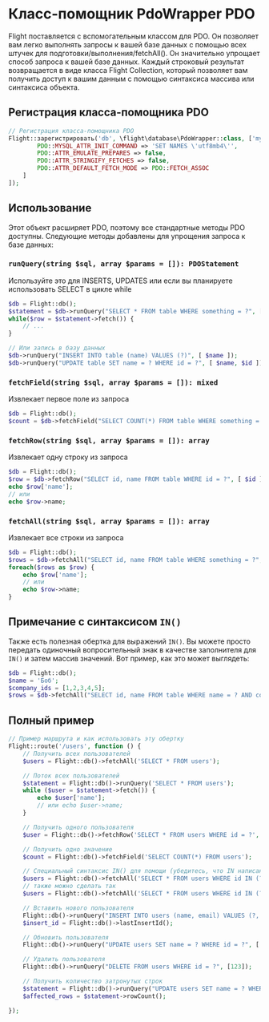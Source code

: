 # Класс-помощник PdoWrapper PDO

Flight поставляется с вспомогательным классом для PDO. Он позволяет вам легко выполнять запросы к вашей базе данных с помощью всех штучек для подготовки/выполнения/fetchAll(). Он значительно упрощает способ запроса к вашей базе данных. Каждый строковый результат возвращается в виде класса Flight Collection, который позволяет вам получить доступ к вашим данным с помощью синтаксиса массива или синтаксиса объекта.

## Регистрация класса-помощника PDO

```php
// Регистрация класса-помощника PDO
Flight::зарегистрировать('db', \flight\database\PdoWrapper::class, ['mysql:host=localhost;dbname=cool_db_name', 'user', 'pass', [
		PDO::MYSQL_ATTR_INIT_COMMAND => 'SET NAMES \'utf8mb4\'',
		PDO::ATTR_EMULATE_PREPARES => false,
		PDO::ATTR_STRINGIFY_FETCHES => false,
		PDO::ATTR_DEFAULT_FETCH_MODE => PDO::FETCH_ASSOC
	]
]);
```

## Использование
Этот объект расширяет PDO, поэтому все стандартные методы PDO доступны. Следующие методы добавлены для упрощения запроса к базе данных:

### `runQuery(string $sql, array $params = []): PDOStatement`
Используйте это для INSERTS, UPDATES или если вы планируете использовать SELECT в цикле while

```php
$db = Flight::db();
$statement = $db->runQuery("SELECT * FROM table WHERE something = ?", [ $something ]);
while($row = $statement->fetch()) {
	// ...
}

// Или запись в базу данных
$db->runQuery("INSERT INTO table (name) VALUES (?)", [ $name ]);
$db->runQuery("UPDATE table SET name = ? WHERE id = ?", [ $name, $id ]);
```

### `fetchField(string $sql, array $params = []): mixed`
Извлекает первое поле из запроса

```php
$db = Flight::db();
$count = $db->fetchField("SELECT COUNT(*) FROM table WHERE something = ?", [ $something ]);
```

### `fetchRow(string $sql, array $params = []): array`
Извлекает одну строку из запроса

```php
$db = Flight::db();
$row = $db->fetchRow("SELECT id, name FROM table WHERE id = ?", [ $id ]);
echo $row['name'];
// или
echo $row->name;
```

### `fetchAll(string $sql, array $params = []): array`
Извлекает все строки из запроса

```php
$db = Flight::db();
$rows = $db->fetchAll("SELECT id, name FROM table WHERE something = ?", [ $something ]);
foreach($rows as $row) {
	echo $row['name'];
	// или
	echo $row->name;
}
```

## Примечание с синтаксисом `IN()`
Также есть полезная обертка для выражений `IN()`. Вы можете просто передать одиночный вопросительный знак в качестве заполнителя для `IN()` и затем массив значений. Вот пример, как это может выглядеть:

```php
$db = Flight::db();
$name = 'Боб';
$company_ids = [1,2,3,4,5];
$rows = $db->fetchAll("SELECT id, name FROM table WHERE name = ? AND company_id IN (?)", [ $name, $company_ids ]);
```

## Полный пример

```php
// Пример маршрута и как использовать эту обертку
Flight::route('/users', function () {
	// Получить всех пользователей
	$users = Flight::db()->fetchAll('SELECT * FROM users');

	// Поток всех пользователей
	$statement = Flight::db()->runQuery('SELECT * FROM users');
	while ($user = $statement->fetch()) {
		echo $user['name'];
		// или echo $user->name;
	}

	// Получить одного пользователя
	$user = Flight::db()->fetchRow('SELECT * FROM users WHERE id = ?', [123]);

	// Получить одно значение
	$count = Flight::db()->fetchField('SELECT COUNT(*) FROM users');

	// Специальный синтаксис IN() для помощи (убедитесь, что IN написано заглавными буквами)
	$users = Flight::db()->fetchAll('SELECT * FROM users WHERE id IN (?)', [[1,2,3,4,5]]);
	// также можно сделать так
	$users = Flight::db()->fetchAll('SELECT * FROM users WHERE id IN (?)', [ '1,2,3,4,5']);

	// Вставить нового пользователя
	Flight::db()->runQuery("INSERT INTO users (name, email) VALUES (?, ?)", ['Боб', 'bob@example.com']);
	$insert_id = Flight::db()->lastInsertId();

	// Обновить пользователя
	Flight::db()->runQuery("UPDATE users SET name = ? WHERE id = ?", ['Боб', 123]);

	// Удалить пользователя
	Flight::db()->runQuery("DELETE FROM users WHERE id = ?", [123]);

	// Получить количество затронутых строк
	$statement = Flight::db()->runQuery("UPDATE users SET name = ? WHERE name = ?", ['Боб', 'Салли']);
	$affected_rows = $statement->rowCount();

});
```
